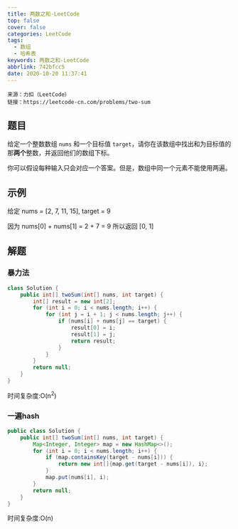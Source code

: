 ```yaml
---
title: 两数之和-LeetCode
top: false
cover: false
categories: LeetCode
tags:
  - 数组
  - 哈希表
keywords: 两数之和-LeetCode
abbrlink: 742bfcc5
date: 2020-10-20 11:37:41
---
```


    来源：力扣（LeetCode）
    链接：https://leetcode-cn.com/problems/two-sum

## 题目
给定一个整数数组 `nums` 和一个目标值 `target`，请你在该数组中找出和为目标值的那**两个**整数，并返回他们的数组下标。

你可以假设每种输入只会对应一个答案。但是，数组中同一个元素不能使用两遍。

## 示例
给定 nums = [2, 7, 11, 15], target = 9

因为 nums[0] + nums[1] = 2 + 7 = 9
所以返回 [0, 1]

## 解题

### 暴力法
```java
class Solution {
    public int[] twoSum(int[] nums, int target) {
        int[] result = new int[2];
        for (int i = 0; i < nums.length; i++) {
            for (int j = i + 1; j < nums.length; j++) {
                if (nums[i] + nums[j] == target) {
                    result[0] = i;
                    result[1] = j;
                    return result;
                }
            }
        }
        return null;
    }
}
```
时间复杂度:O(n<sup>2</sup>)

### 一遍hash
```java
public class Solution {
    public int[] twoSum(int[] nums, int target) {
        Map<Integer, Integer> map = new HashMap<>();
        for (int i = 0; i < nums.length; i++) {
            if (map.containsKey(target - nums[i])) {
                return new int[]{map.get(target - nums[i]), i};
            }
            map.put(nums[i], i);
        }
        return null;
    }
}
```

时间复杂度:O(n)
